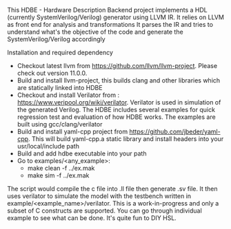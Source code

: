 This HDBE - Hardware Description Backend project implements a HDL (currently SystemVerilog/Verilog) generator using LLVM IR. 
It relies on LLVM as front end for analysis and transformations
It parses the IR and tries to understand what's the objective of the code and generate the SystemVerilog/Verilog accordingly

Installation and required dependency

- Checkout latest llvm from https://github.com/llvm/llvm-project. Please check out version 11.0.0.
- Build and install llvm-project, this builds clang and other libraries which are statically linked into HDBE
- Checkout and install Verilator from : https://www.veripool.org/wiki/verilator. Verilator is used in simulation of the generated Verilog. The HDBE includes several examples for quick regression test and evaluation of how HDBE works. The examples are built using gcc/clang/verilator
- Build and install yaml-cpp project from https://github.com/jbeder/yaml-cpp. This will build yaml-cpp.a static library and install headers into your usr/local/include path
- Build and add hdbe executable into your path
- Go to examples/<any_example>: 
  - make clean -f ../ex.mak
  - make sim -f ../ex.mak

The script would compile the c file into .ll file then generate .sv file. It then uses verilator to simulate the model with the testbench written in example/<example_name>/verilator.
This is a work-in-progress and only a subset of C constructs are supported. You can go through individual example to see what can be done.
It's quite fun to DIY HSL. 

